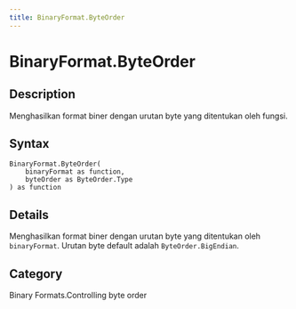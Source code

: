 ```yaml
---
title: BinaryFormat.ByteOrder
---
```


# BinaryFormat.ByteOrder


## Description

Menghasilkan format biner dengan urutan byte yang ditentukan oleh fungsi.


## Syntax

```powerquery
BinaryFormat.ByteOrder(
    binaryFormat as function,
    byteOrder as ByteOrder.Type
) as function
```


## Details

Menghasilkan format biner dengan urutan byte yang ditentukan oleh <code>binaryFormat</code>.  Urutan byte default adalah <code>ByteOrder.BigEndian</code>.



## Category
Binary Formats.Controlling byte order
